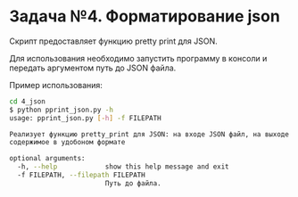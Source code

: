 # Задача №4. Форматирование json

Скрипт предоставляет функцию pretty print для JSON.

Для использования необходимо запустить программу в консоли и передать аргументом путь до JSON файла.

Пример использования:
```sh
cd 4_json
$ python pprint_json.py -h
usage: pprint_json.py [-h] -f FILEPATH

Реализует функцию pretty_print для JSON: на входе JSON файл, на выходе его
содержимое в удобоном формате

optional arguments:
  -h, --help            show this help message and exit
  -f FILEPATH, --filepath FILEPATH
                        Путь до файла.
```
